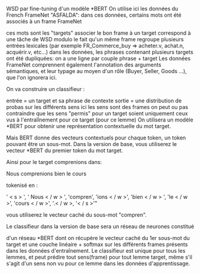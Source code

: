 WSD par fine-tuning d'un modèle *BERT
On utilise ici les données du French FrameNet "ASFALDA": dans ces données, certains mots ont été associés à un frame FrameNet

ces mots sont les "targets"
associer le bon frame à un target correspond à une tâche de WSD
modulo le fait qu'un même frame regroupe plusieurs entrées lexicales (par exemple FR_Commerce_buy => acheter.v, achat.n, acquérir.v, etc...)
dans les données, les phrases contenant plusieurs targets ont été dupliquées: on a une ligne par couple phrase + target
Les données FrameNet comprennent également l'annotation des arguments sémantiques, et leur typage au moyen d'un rôle (Buyer, Seller, Goods ...), que l'on ignorera ici.

On va construire un classifieur :

entrée = un target et sa phrase de contexte
sortie = une distribution de probas sur les différents sens
ici les sens sont des frames
on peut ou pas contraindre que les sens "permis" pour un target soient uniquement ceux vus à l'entraîînement pour ce target (pour ce lemme)
On utilisera un modèle *BERT pour obtenir une représentation contextuelle du mot target.

Mais BERT donne des vecteurs contextuels pour chaque token, un token pouvant être un sous-mot. Dans la version de base, vous utiliserez le vecteur *BERT du premier token du mot target.

Ainsi pour le target comprenions dans:

Nous comprenions bien le cours

tokenisé en :

' < s > ', ' Nous < / w > ', 'compren', 'ions < / w >', 'bien < / w > ', 'le < / w >', 'cours < / w >', '.< / w >, '< / s >'"

vous utiliserez le vecteur caché du sous-mot "compren".

Le classifieur dans la version de base sera un réseau de neurones constitué

d'un réseau *BERT
dont on récupère le vecteur caché du 1er sous-mot du target
et une couche linéaire + softmax sur les différents frames présents dans les données d'entraînement.
Le classifieur est unique pour tous les lemmes, et peut prédire tout sens(frame) pour tout lemme target, même s'il s'agit d'un sens non vu pour ce lemme dans les données d'apprentissage.
